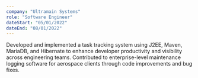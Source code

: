```yaml
---
company: "Ultramain Systems"
role: "Software Engineer"
dateStart: "05/01/2022"
dateEnd: "08/01/2022"
---
```


Developed and implemented a task tracking system using J2EE, Maven, MariaDB, and Hibernate to enhance developer productivity and visibility across engineering teams. Contributed to enterprise-level maintenance logging software for aerospace clients through code improvements and bug fixes.